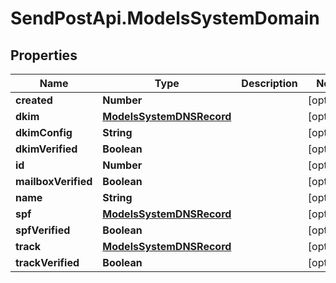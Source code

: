 # SendPostApi.ModelsSystemDomain

## Properties
Name | Type | Description | Notes
------------ | ------------- | ------------- | -------------
**created** | **Number** |  | [optional] 
**dkim** | [**ModelsSystemDNSRecord**](ModelsSystemDNSRecord.md) |  | [optional] 
**dkimConfig** | **String** |  | [optional] 
**dkimVerified** | **Boolean** |  | [optional] 
**id** | **Number** |  | [optional] 
**mailboxVerified** | **Boolean** |  | [optional] 
**name** | **String** |  | [optional] 
**spf** | [**ModelsSystemDNSRecord**](ModelsSystemDNSRecord.md) |  | [optional] 
**spfVerified** | **Boolean** |  | [optional] 
**track** | [**ModelsSystemDNSRecord**](ModelsSystemDNSRecord.md) |  | [optional] 
**trackVerified** | **Boolean** |  | [optional] 
